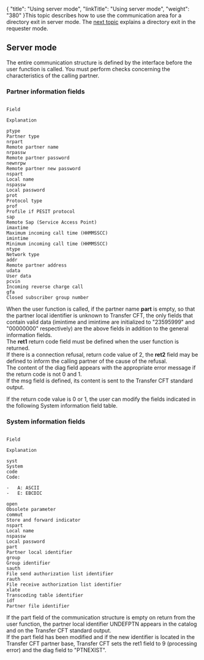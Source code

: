 {
    "title": "Using  server mode",
    "linkTitle": "Using server mode",
    "weight": "380"
}This topic describes how to use the communication area for a directory
exit in server mode. The [next topic](../using_requester_mode)
explains a directory exit in the requester mode.

<span id="Server_Mode"></span>

## Server mode

The entire communication structure is defined by the interface before
the user function is called. You must perform checks concerning the characteristics
of the calling partner.

### Partner information fields

```

Field 

Explanation 

ptype 
Partner type 
nrpart 
Remote partner name 
nrpassw 
Remote partner password 
newnrpw 
Remote partner new password 
nspart 
Local name 
nspassw 
Local password 
prot 
Protocol type 
prof 
Profile if PESIT protocol 
sap 
Remote Sap (Service Access Point) 
imaxtime 
Maximum incoming call time (HHMMSSCC)
imintime 
Minimum incoming call time (HHMMSSCC)
ntype 
Network type 
addr 
Remote partner address 
udata 
User data 
pcvin 
Incoming reverse charge call
gfa 
Closed subscriber group number 
```

When the user function is called, if the partner name **part**
is empty, so that the partner local identifier is unknown to Transfer
CFT, the only fields that contain valid data (imintime and imintime are
initialized to "23595999" and "00000000" respectively)
are the above fields in addition to the general information fields.  
The <span style="font-weight: bold;">ret1</span> return code field must
be defined when the user function is returned.  
If there is a connection refusal, return code value of 2, the <span style="font-weight: bold;">ret2</span>
field may be defined to inform the calling partner of the cause of the
refusal.  
The content of the diag field appears with the appropriate error message
if the return code is not 0 and 1.  
If the msg field is defined, its content is sent to the <span class="mc-variable axway_variables.Component_Short_Name variable">Transfer CFT</span> standard
output.

If the return code value is 0 or 1, the user can modify the fields indicated
in the following System information field table.

### System information fields

```

Field 

Explanation 

syst 
System 
code 
Code:

-   A: ASCII
-   E: EBCDIC

open 
Obsolete parameter
commut 
Store and forward indicator 
nspart 
Local name 
nspassw 
Local password 
part 
Partner local identifier 
group 
Group identifier 
sauth 
File send authorization list identifier 
rauth 
File receive authorization list identifier 
xlate 
Transcoding table identifier 
idf 
Partner file identifier 
```

If the part field of the communication
structure is empty on return from the user function, the partner local
identifier UNDEFPTN appears in
the catalog and on the <span class="mc-variable axway_variables.Component_Short_Name variable">Transfer CFT</span> standard output.  
If the part field has been modified
and if the new identifier is located in the <span class="mc-variable axway_variables.Component_Short_Name variable">Transfer CFT</span> partner base,
<span class="mc-variable axway_variables.Component_Short_Name variable">Transfer CFT</span> sets the ret1 field to 9 (processing error) and the diag
field to "PTNEXIST".
